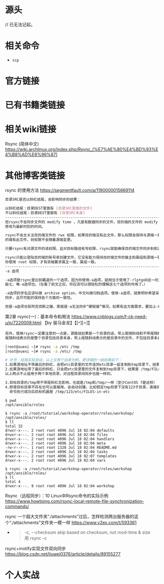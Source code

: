 
# 源头
// 已无法记起。

# 相关命令

- `scp`

# 官方链接

# 已有书籍类链接

# 相关wiki链接

Rsync (简体中文) https://wiki.archlinux.org/index.php/Rsync_(%E7%AE%80%E4%BD%93%E4%B8%AD%E6%96%87)

# 其他博客类链接

rsync 的使用方法 https://segmentfault.com/a/1190000015669114
```sh
目录SRC是否以斜杠结尾，会影响同步的结果：

以斜杠结尾：目录DEST里面有 [目录SRC里面的文件]
不以斜杠结尾：目录DEST里面有 [目录SRC本身]
----------------------------------------------------------------------------------------------------
但rsync不会同步文件的 modify time ，凡是有数据同步的文件，目的端的文件的 modify time 总是会被
修改为最新时刻的时间。

rsync不会太关注目的端文件的 rwx 权限，如果目的端没有此文件，那么权限会保持与源端一致；如果目
的端有此文件，则权限不会随着源端变更。

只要rsync有对源文件的读权限，且对目标路径有写权限，rsync就能确保目的端文件同步到和源端一致。

rsync只能以登陆目的端的账号来创建文件，它没有能力保持目的端文件的输主和属组和源端一致。除非
你使用 root 权限，才有资格要求属主一致、属组一致。
----------------------------------------------------------------------------------------------------
-a 选项

-a选项是rsync里比较霸道的一个选项，因为你使用-a选项，就相当于使用了-rlptgoD这一坨选项。以一
敌七，唯-a选项也。（在看了前文之后，你应该可以很轻松的理解这七个选项的作用了。）

-a选项的学名应该叫做 archive option，中文叫做归档选项。使用-a选项，就表明你希望采取递归方式来
同步，且尽可能的保持各个方面的一致性。

但是-a选项也有阿克琉斯之踵，那就是-a无法同步“硬链接”情况。如果有这方面需求，要加上-H选项。
```

第2章 rsync(一)：基本命令和用法 https://www.cnblogs.com/f-ck-need-u/p/7220009.html 【by 骏马金龙】【[`*`][:star:]】
```sh
另外，使用rsync一定要注意的一点是，源路径如果是一个目录的话，带上尾随斜线和不带尾随斜线是不一样的，不带
尾随斜线表示的是整个目录包括目录本身，带上尾随斜线表示的是目录中的文件，不包括目录本身。例如：

[root@xuexi ~]# rsync -a /etc /tmp
[root@xuexi ~]# rsync -a /etc/ /tmp

# 补充：经我实际测试，以上文两个目录为例，更详细的一般结果如下：
1.如果源地址不带最后的斜杠，会把etc目录里的文件连同etc目录一起复制到tmp目录下，结果是 /tmp/etc/FILES-in-etc
2.如果源地址带了最后的斜杠，只会把etc目录里的文件复制到tmp目录下，结果是 /tmp/FILES-in-etc
以上两点不止适用于两个本地目录，对远程目录间同步也是一样的。

3.目标目录的/tmp带不带尾斜杠无影响，也就是/tmp和/tmp/一样（至少CentOS 7是这样）
4.即使目标目录不存在也可以直接用，会自动创建。比如假定tmp目录下没有123子目录，直接执行 rsync -a /etc /tmp/123 
  命令执行成功后目标机器是 /tmp/123/etc/FILES-in-etc
```

```
$ pwd
/opt/ansible/roles

$ rsync -a /root/tutorial/workshop-operator/roles/workshop/ /opt/ansible/roles/
$ ll
total 32
drwxr-x---. 2 root root 4096 Jul 18 02:04 defaults
drwxr-x---. 2 root root 4096 Jul 18 02:04 files
drwxr-x---. 2 root root 4096 Jul 18 02:04 handlers
drwxr-x---. 2 root root 4096 Jul 18 02:04 meta
-rw-r--r--. 1 root root 1328 Jul 18 02:04 README.md
drwxr-x---. 2 root root 4096 Jul 18 02:04 tasks
drwxr-x---. 2 root root 4096 Jul 18 02:07 templates
drwxr-x---. 2 root root 4096 Jul 18 02:04 vars

$ rsync -a /root/tutorial/workshop-operator/roles/workshop /opt/ansible/roles/
$ ll
total 4
drwxr-x---. 9 root root 4096 Jul 18 02:04 workshop
```

Rsync（远程同步）：10 Linux中Rsync命令的实际示例 https://www.howtoing.com/rsync-local-remote-file-synchronization-commands/

rsync 一个超大文件夹“./attachments”过后，怎样检测两台服务器的这个“./attachments”文件夹一模一样 https://www.v2ex.com/t/593361
- > -c, --checksum skip based on checksum, not mod-time & size <br> 用 rsync -c

rsync+inotify实现文件双向同步 https://blog.csdn.net/liuwei0376/article/details/89155277

# 个人实战
